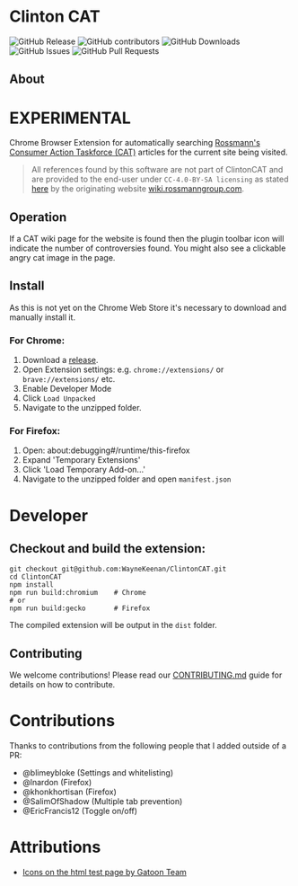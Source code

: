 # Clinton CAT

![GitHub Release](<https://img.shields.io/github/v/release/WayneKeenan/ClintonCAT?include_prereleases&color=rgba(28%2C%20181%2C%2033%2C%201)&label=Release>)
![GitHub contributors](<https://img.shields.io/github/contributors/WayneKeenan/ClintonCAT?label=Contributors&color=rgba(28%2C%20181%2C%2033%2C%201)>)
![GitHub Downloads](https://img.shields.io/github/downloads/WayneKeenan/ClintonCAT/total?label=Downloads&color=blue)
![GitHub Issues](https://img.shields.io/github/issues/WayneKeenan/ClintonCAT?label=Issues)
![GitHub Pull Requests](https://img.shields.io/github/issues-pr/WayneKeenan/ClintonCAT?label=Pull%20Requests)

<!-- https://shields.io/badges/chrome-web-store-rating -->
<!-- https://shields.io/badges/mozilla-add-on-rating -->

## About

# EXPERIMENTAL

Chrome Browser Extension for automatically
searching [Rossmann's Consumer Action Taskforce (CAT)](https://wiki.rossmanngroup.com/wiki/Mission_statement) articles
for the current site being visited.<br>

> All references found by this software are not part of ClintonCAT and are provided to the end-user under `CC-4.0-BY-SA licensing` as stated [here](https://wiki.rossmanngroup.com/wiki/Consumer_Action_Taskforce:Copyrights) by the originating website [wiki.rossmanngroup.com](wiki.rossmanngroup.com).

## Operation

If a CAT wiki page for the website is found then the plugin toolbar icon will indicate the number of controversies found.
You might also see a clickable angry cat image in the page.

## Install

As this is not yet on the Chrome Web Store it's necessary to download and manually install it.

### For Chrome:

1. Download a [release](https://github.com/WayneKeenan/ClintonCAT/releases).
2. Open Extension settings: e.g. `chrome://extensions/` or `brave://extensions/` etc.
3. Enable Developer Mode
4. Click `Load Unpacked`
5. Navigate to the unzipped folder.

### For Firefox:

1. Open: about:debugging#/runtime/this-firefox
2. Expand 'Temporary Extensions'
3. Click 'Load Temporary Add-on...'
4. Navigate to the unzipped folder and open `manifest.json`

# Developer

## Checkout and build the extension:

```shell
git checkout git@github.com:WayneKeenan/ClintonCAT.git
cd ClintonCAT
npm install
npm run build:chromium    # Chrome
# or
npm run build:gecko       # Firefox
```

The compiled extension will be output in the `dist` folder.

## Contributing

We welcome contributions! Please read our [CONTRIBUTING.md](.github/CONTRIBUTING.md) guide for details on how to contribute.

# Contributions

Thanks to contributions from the following people that I added outside of a PR:

- @blimeybloke (Settings and whitelisting)
- @lnardon (Firefox)
- @khonkhortisan (Firefox)
- @SalimOfShadow (Multiple tab prevention)
- @EricFrancis12 (Toggle on/off)

# Attributions

- [Icons on the html test page by Gatoon Team](https://www.iconarchive.com/show/gartoon-devices-icons-by-gartoon-team.html)
